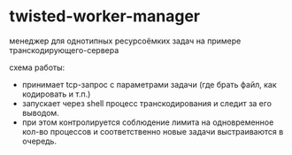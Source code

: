 twisted-worker-manager
======================

менеджер для однотипных ресурсоёмких задач на примере транскодирующего-сервера

схема работы:
* принимает tcp-запрос с параметрами задачи (где брать файл, как кодировать и т.п.)
* запускает через shell процесс транскодирования и следит за его выводом.
* при этом контролируется соблюдение лимита на одновременное кол-во процессов и соответственно новые задачи выстраиваются в очередь.
